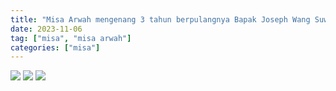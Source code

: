 ```yaml
---
title: "Misa Arwah mengenang 3 tahun berpulangnya Bapak Joseph Wang Suwandi Widjaya"
date: 2023-11-06
tag: ["misa", "misa arwah"]
categories: ["misa"]
---
```

![](/img/misa6nov23.avif) ![](/img/misa6nov231.avif) ![](/img/misa6nov232.avif)